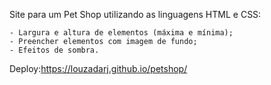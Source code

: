  Site para um Pet Shop utilizando as linguagens HTML e CSS:

    - Largura e altura de elementos (máxima e mínima);
    - Preencher elementos com imagem de fundo;
    - Efeitos de sombra.

  Deploy:https://louzadarj.github.io/petshop/

